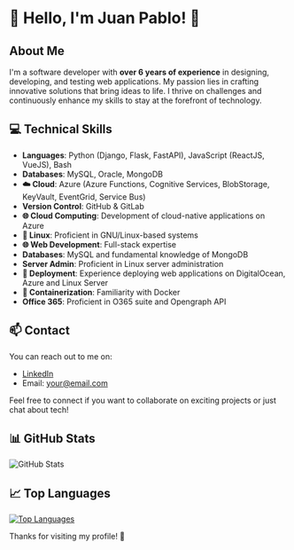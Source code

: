 # 👋 Hello, I'm Juan Pablo! 🚀

## About Me

I'm a software developer with **over 6 years of experience** in designing, developing, and testing web applications. My passion lies in crafting innovative solutions that bring ideas to life. I thrive on challenges and continuously enhance my skills to stay at the forefront of technology.

## 💻 Technical Skills

- **Languages**: Python (Django, Flask, FastAPI), JavaScript (ReactJS, VueJS), Bash
- **Databases**: MySQL, Oracle, MongoDB
- **☁️ Cloud**: Azure (Azure Functions, Cognitive Services, BlobStorage, KeyVault, EventGrid, Service Bus)
- **Version Control**: GitHub & GitLab
- **🌐 Cloud Computing**: Development of cloud-native applications on Azure
- **🐧 Linux**: Proficient in GNU/Linux-based systems
- **🌐 Web Development**: Full-stack expertise
- **Databases**: MySQL and fundamental knowledge of MongoDB
- **Server Admin**: Proficient in Linux server administration
- **🚀 Deployment**: Experience deploying web applications on DigitalOcean, Azure and Linux Server
- **🐳 Containerization**: Familiarity with Docker
- **Office 365**: Proficient in O365 suite and Opengraph API

## 📫 Contact

You can reach out to me on:

- [LinkedIn](https://www.linkedin.com/in/juanpfrancos/)
- Email: [your@email.com](mailto:juanpfrancos@programmer.net)

Feel free to connect if you want to collaborate on exciting projects or just chat about tech!

## 📊 GitHub Stats

![GitHub Stats](https://github-readme-stats.vercel.app/api?username=juanpfrancos&show_icons=true&theme=radical)

## 📈 Top Languages

[![Top Languages](https://github-readme-stats.vercel.app/api/top-langs/?username=juanpfrancos&layout=compact&theme=radical)](https://github.com/juanpfrancos)

Thanks for visiting my profile! 🙌
